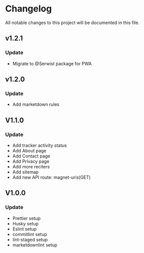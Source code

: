 # Changelog

All notable changes to this project will be documented in this file.

## v1.2.1

### Update

- Migrate to @Serwist package for PWA

## v1.2.0

### Update

- Add marketdown rules

## V1.1.0

### Update

- Add tracker activity status
- Add About page
- Add Contact page
- Add Privacy page
- Add more reciters
- Add sitemap
- Add new API route: magnet-uris(GET)

## V1.0.0

### Update

- Prettier setup
- Husky setup
- Eslint setup
- commitlint setup
- lint-staged setup
- marketdownlint setup
